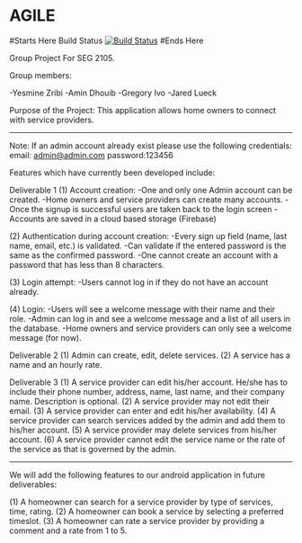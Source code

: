 # AGILE


#Starts Here
Build Status
[![Build Status](https://circleci.com/gh/AminDhouib/AGILE.png?branch=master)](https://circleci.com/gh/AminDhouib/AGILE)
#Ends Here


Group Project For SEG 2105.

Group members:

-Yesmine Zribi
-Amin Dhouib
-Gregory Ivo
-Jared Lueck

Purpose of the Project: This application allows home owners to connect with service providers.

****************************************************************************************

Note: If an admin account already exist please use the following credentials:
email: admin@admin.com
password:123456

Features which have currently been developed include: 

Deliverable 1
(1) Account creation: 
-One and only one Admin account can be created. 
-Home owners and service providers can create many accounts.
-Once the signup is successful users are taken back to the login screen
-Accounts are saved in a cloud based storage (Firebase)

(2) Authentication during account creation: 
-Every sign up field (name, last name, email, etc.) is validated. 
-Can validate if the entered password is the same as the confirmed password.
-One cannot create an account with a password that has less than 8 characters. 

(3) Login attempt:
-Users cannot log in if they do not have an account already. 

(4) Login:
-Users will see a welcome message with their name and their role. 
-Admin can log in and see a welcome message and a list of all users in the database.
-Home owners and service providers can only see a welcome message (for now).

Deliverable 2
(1) Admin can create, edit, delete services. 
(2) A service has a name and an hourly rate. 

Deliverable 3 
(1) A service provider can edit his/her account. He/she has to include their phone number, address, name, last name, and their company name. Description is optional. 
(2) A service provider may not edit their email. 
(3) A service provider can enter and edit his/her availability. 
(4) A service provider can search services added by the admin and add them to his/her account. 
(5) A service provider may delete services from his/her account. 
(6) A service provider cannot edit the service name or the rate of the service as that is governed by the admin. 
****************************************************************************************

We will add the following features to our android application in future deliverables:

(1) A homeowner can search for a service provider by type of services, time, rating. 
(2) A homeowner can book a service by selecting a preferred timeslot. 
(3) A homeowner can rate a service provider by providing a comment and a rate from 1 to 5. 


